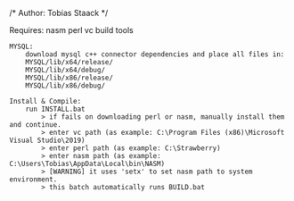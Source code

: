 /*
Author: Tobias Staack
*/

Requires:
	nasm
	perl
	vc build tools
	
	MYSQL:
		download mysql c++ connector dependencies and place all files in:
		MYSQL/lib/x64/release/
		MYSQL/lib/x64/debug/
		MYSQL/lib/x86/release/
		MYSQL/lib/x86/debug/
		
	Install & Compile:
		run INSTALL.bat
			> if fails on downloading perl or nasm, manually install them and continue.
			> enter vc path (as example: C:\Program Files (x86)\Microsoft Visual Studio\2019)
			> enter perl path (as example: C:\Strawberry)
			> enter nasm path (as example: C:\Users\Tobias\AppData\Local\bin\NASM)
			> [WARNING] it uses 'setx' to set nasm path to system environment.
			> this batch automatically runs BUILD.bat
	